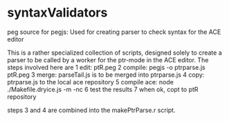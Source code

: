 # syntaxValidators
peg source for pegjs: Used for creating parser to check syntax for the ACE editor

This is a rather specialized collection of scripts, designed solely to create a parser
to be called by a worker for the ptr-mode in the ACE editor. The steps involved here
are
1 edit:  ptR.peg
2  compile: pegjs -o ptrparse.js ptR.peg
3  merge: parseTail.js is to be merged into ptrparse.js
4  copy: ptrparse.js to the local ace repository
5  compile ace:  node ./Makefile.dryice.js -m -nc
6  test the results
7  when ok, copt to ptR repository

steps 3 and 4 are combined into the makePtrParse.r script. 
